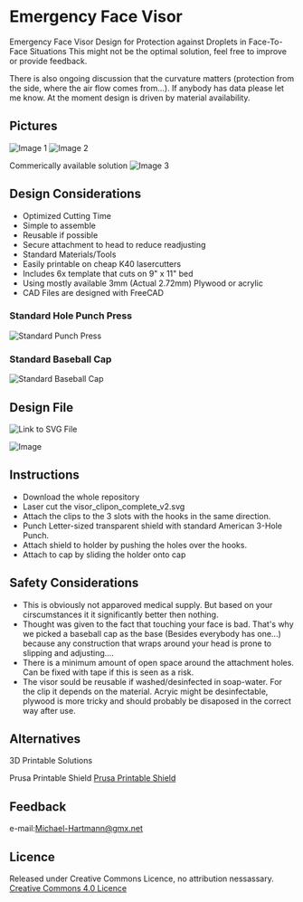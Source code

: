 # Emergency Face Visor
 Emergency Face Visor Design for Protection against Droplets in Face-To-Face Situations
 This might not be the optimal solution, feel free to improve or provide feedback.

 There is also ongoing discussion that the curvature matters (protection from the side, where the air flow comes from...). If anybody has data please let me know.
 At the moment design is driven by material availability. 

## Pictures
![Image 1](/DOCU/pic1.jpg)
![Image 2](/DOCU/pic2.jpg)

Commerically available solution
![Image 3](/DOCU/template.jpg)

## Design Considerations
- Optimized Cutting Time
- Simple to assemble
- Reusable if possible
- Secure attachment to head to reduce readjusting
- Standard Materials/Tools
- Easily printable on cheap K40 lasercutters
- Includes 6x template that cuts on 9" x 11" bed
- Using mostly available 3mm (Actual 2.72mm) Plywood or acrylic
- CAD Files are designed with FreeCAD

### Standard Hole Punch Press
![Standard Punch Press](/DOCU/punch.jpg)

### Standard Baseball Cap
![Standard Baseball Cap](/DOCU/cap.jpg)

## Design File
![Link to SVG File](/visor_clipon_complete_v2.svg)

![Image](/DOCU/visor_clipon_compete_v2.png)

## Instructions
- Download the whole repository
- Laser cut the visor_clipon_complete_v2.svg
- Attach the clips to the 3 slots with the hooks in the same direction.
- Punch Letter-sized transparent shield with standard American 3-Hole Punch.
- Attach shield to holder by pushing the holes over the hooks.
- Attach to cap by sliding the holder onto cap

## Safety Considerations
- This is obviously not apparoved medical supply. But based on your cirscumstances it it significantly better then nothing.
- Thought was given to the fact that touching your face is bad. That's why we picked a baseball cap as the base (Besides everybody has one...) because any construction that wraps around your head is prone to slipping and adjusting....
- There is a minimum amount of open space around the attachment holes. Can be fixed with tape if this is seen as a risk.
- The visor sould be reusable if washed/desinfected in soap-water. For the clip it depends on the material. Acryic might be desinfectable, plywood is more tricky and should probably be disaposed in the correct way after use.

## Alternatives

3D Printable Solutions

Prusa Printable Shield
[Prusa Printable Shield](https://www.prusaprinters.org/prints/25857-prusa-protective-face-shield-rc2?fbclid=IwAR09kaNTC28TPet6-zJQwPoMIv1Yob-L-BAHOmYe-wrqgnOn5zIsohTxGzE)

## Feedback
e-mail:Michael-Hartmann@gmx.net

## Licence
Released under Creative Commons Licence, no attribution nessassary.
[Creative Commons 4.0 Licence](http://creativecommons.org/licenses/by/4.0/)